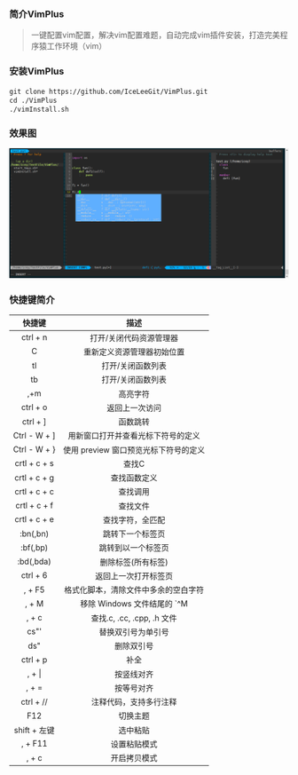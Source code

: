 
### 简介VimPlus
> 一键配置vim配置，解决vim配置难题，自动完成vim插件安装，打造完美程序猿工作环境（vim）
### 安装VimPlus
```
git clone https://github.com/IceLeeGit/VimPlus.git
cd ./VimPlus
./vimInstall.sh
```
### 效果图
![rendering](./screenshot/rendering.jpg)

### 快捷键简介

|    快捷键    |                 描述                 |
| :----------: | :----------------------------------: |
|   ctrl + n   |       打开/关闭代码资源管理器        |
|       C      |      重新定义资源管理器初始位置      |
|      tl      |          打开/关闭函数列表           |
|      tb      |          打开/关闭函数列表           |
|     ,+m      |               高亮字符               |
|   ctrl + o   |            返回上一次访问            |
|   ctrl + ]   |               函数跳转               |
|  Ctrl - W + ]|  用新窗口打开并查看光标下符号的定义  |
|  Ctrl - W + }| 使用 preview 窗口预览光标下符号的定义|
| crtl + c + s |                查找C                 |
| crtl + c + g |             查找函数定义             |
| crtl + c + c |               查找调用               |
| crtl + c + f |               查找文件               |
| crtl + c + e |           查找字符，全匹配           |
|   :bn(,bn)   |           跳转下一个标签页           |
|   :bf(,bp)   |          跳转到以一个标签页          |
|  :bd(,bda)   |          删除标签(所有标签)          |
|   ctrl + 6   |         返回上一次打开标签页         |
|    , + F5    | 格式化脚本，清除文件中多余的空白字符 |
|    , + M     |     移除 Windows 文件结尾的 `^M      |
|    , + c     |      查找.c, .cc, .cpp, .h 文件      |
|     cs"'     |          替换双引号为单引号          |
|     ds"      |              删除双引号              |
|   ctrl + p   |                 补全                 |
|    , + \|    |              按竖线对齐              |
|    , + =     |              按等号对齐              |
|  ctrl + //   |        注释代码，支持多行注释        |
|      F12     |                 切换主题             |
| shift + 左键 |                 选中粘贴             |
|    , + F11   |               设置粘贴模式           |
|    , + c     |             开启拷贝模式             |
